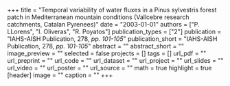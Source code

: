 +++
title = "Temporal variability of water fluxes in a Pinus sylvestris forest patch in Mediterranean mountain conditions (Vallcebre research catchments, Catalan Pyrenees)"
date = "2003-01-01"
authors = ["P. LLorens", "I. Oliveras", "R. Poyatos"]
publication_types = ["2"]
publication = "IAHS-AISH Publication, 278, _pp. 101-105_"
publication_short = "IAHS-AISH Publication, 278, _pp. 101-105_"
abstract = ""
abstract_short = ""
image_preview = ""
selected = false
projects = []
tags = []
url_pdf = ""
url_preprint = ""
url_code = ""
url_dataset = ""
url_project = ""
url_slides = ""
url_video = ""
url_poster = ""
url_source = ""
math = true
highlight = true
[header]
image = ""
caption = ""
+++
